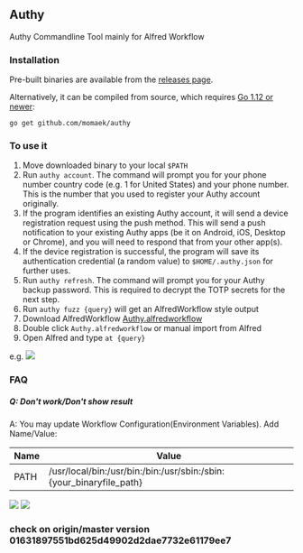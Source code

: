 ## Authy

Authy Commandline Tool mainly for Alfred Workflow

### Installation

Pre-built binaries are available from the [releases page](https://github.com/momaek/authy/releases).

Alternatively, it can be compiled from source, which requires [Go 1.12 or newer](https://golang.org/doc/install):

```
go get github.com/momaek/authy
```

### To use it
1. Move downloaded binary to your local `$PATH`
2. Run `authy account`. The command will prompt you for your phone number country code (e.g. 1 for United States) and your phone number. This is the number that you used to register your Authy account originally.
3. If the program identifies an existing Authy account, it will send a device registration request using the push method. This will send a push notification to your existing Authy apps (be it on Android, iOS, Desktop or Chrome), and you will need to respond that from your other app(s).
4. If the device registration is successful, the program will save its authentication credential (a random value) to `$HOME/.authy.json` for further uses.
5. Run `authy refresh`. The command will prompt you for your Authy backup password. This is required to decrypt the TOTP secrets for the next step. 
6. Run `authy fuzz {query}` will get an AlfredWorkflow style output
7. Download AlfredWorkflow [Authy.alfredworkflow](https://github.com/momaek/authy/raw/master/alfredworkflow/Authy.alfredworkflow)
8. Double click `Authy.alfredworkflow` or manual import from Alfred
9. Open Alfred and type `at {query}`

e.g.
![](images/1598446864206.jpg)

### FAQ

##### Q: Don't work/Don't show result
A: You may update Workflow Configuration(Environment Variables). Add Name/Value:

|Name|Value|
|----|----|
|PATH| /usr/local/bin:/usr/bin:/bin:/usr/sbin:/sbin:{your_binaryfile_path}|

![](images/authy_2.png)
![](images/authy_3.png)

### check on origin/master version 01631897551bd625d49902d2dae7732e61179ee7